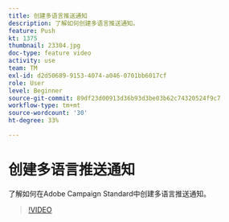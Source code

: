```yaml
---
title: 创建多语言推送通知
description: 了解如何创建多语言推送通知。
feature: Push
kt: 1375
thumbnail: 23304.jpg
doc-type: feature video
activity: use
team: TM
exl-id: d2d50689-9153-4074-a046-0701bb6017cf
role: User
level: Beginner
source-git-commit: 89df23d00913d36b93d3be03b62c74320524f9c7
workflow-type: tm+mt
source-wordcount: '30'
ht-degree: 33%

---
```


# 创建多语言推送通知

了解如何在Adobe Campaign Standard中创建多语言推送通知。

>[!VIDEO](https://video.tv.adobe.com/v/23304?quality=12&learn=on)

